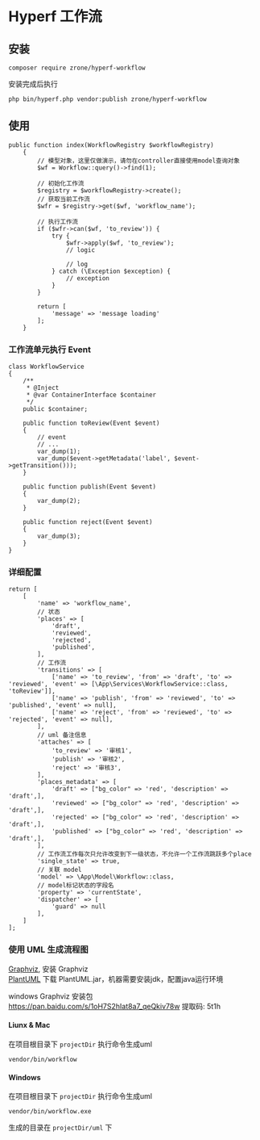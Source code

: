 # Hyperf 工作流

## 安装
```angular2html
composer require zrone/hyperf-workflow
```

安装完成后执行

```angular2html
php bin/hyperf.php vendor:publish zrone/hyperf-workflow
```

## 使用

```angular2html
public function index(WorkflowRegistry $workflowRegistry)
    {
        // 模型对象，这里仅做演示，请勿在controller直接使用model查询对象
        $wf = Workflow::query()->find(1);

        // 初始化工作流
        $registry = $workflowRegistry->create();
        // 获取当前工作流
        $wfr = $registry->get($wf, 'workflow_name');

        // 执行工作流
        if ($wfr->can($wf, 'to_review')) {
            try {
                $wfr->apply($wf, 'to_review');
                // logic

                // log
            } catch (\Exception $exception) {
                // exception
            }
        }

        return [
            'message' => 'message loading'
        ];
    }
```

### 工作流单元执行 Event 
```angular2html
class WorkflowService
{
    /**
     * @Inject
     * @var ContainerInterface $container
     */
    public $container;

    public function toReview(Event $event)
    {
        // event
        // ...
        var_dump(1);
        var_dump($event->getMetadata('label', $event->getTransition()));
    }

    public function publish(Event $event)
    {
        var_dump(2);
    }

    public function reject(Event $event)
    {
        var_dump(3);
    }
}
```

### 详细配置
```angular2html
return [
    [
        'name' => 'workflow_name',
        // 状态
        'places' => [
            'draft',
            'reviewed',
            'rejected',
            'published',
        ],
        // 工作流
        'transitions' => [
            ['name' => 'to_review', 'from' => 'draft', 'to' => 'reviewed', 'event' => [\App\Services\WorkflowService::class, 'toReview']],
            ['name' => 'publish', 'from' => 'reviewed', 'to' => 'published', 'event' => null],
            ['name' => 'reject', 'from' => 'reviewed', 'to' => 'rejected', 'event' => null],
        ],
        // uml 备注信息
        'attaches' => [
            'to_review' => '审核1',
            'publish' => '审核2',
            'reject' => '审核3',
        ],
        'places_metadata' => [
            'draft' => ["bg_color" => 'red', 'description' => 'draft',],
            'reviewed' => ["bg_color" => 'red', 'description' => 'draft',],
            'rejected' => ["bg_color" => 'red', 'description' => 'draft',],
            'published' => ["bg_color" => 'red', 'description' => 'draft',],
        ],
        // 工作流工作每次只允许改变到下一级状态，不允许一个工作流跳跃多个place
        'single_state' => true,
        // 关联 model
        'model' => \App\Model\Workflow::class,
        // model标记状态的字段名
        'property' => 'currentState',
        'dispatcher' => [
            'guard' => null
        ],
    ]
];
```

### 使用 UML 生成流程图

[Graphviz](https://www.graphviz.org/), 安装 Graphviz \
[PlantUML](https://plantuml.com/) 下载 PlantUML.jar，机器需要安装jdk，配置java运行环境 

windows Graphviz 安装包 https://pan.baidu.com/s/1oH7S2hIat8a7_qeQkiv78w 提取码: 5t1h 

#### Liunx & Mac
在项目根目录下 ```projectDir``` 执行命令生成uml
```angular2html
vendor/bin/workflow
```

#### Windows
在项目根目录下 ```projectDir``` 执行命令生成uml
```angular2html
vendor/bin/workflow.exe
```

生成的目录在 ```projectDir/uml``` 下